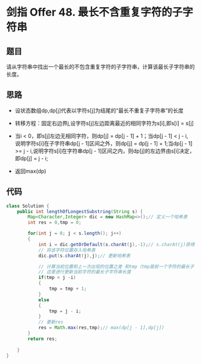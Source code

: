 # 剑指 Offer 48. 最长不含重复字符的子字符串

## 题目
请从字符串中找出一个最长的不包含重复字符的子字符串，计算该最长子字符串的长度。

## 思路

* 设状态数组dp,dp[j]代表以字符s[j]为结尾的“最长不重复子字符串”的长度
* 转移方程：固定右边界j,设字符s[j]左边距离最近的相同字符为s[i],即s[i] = s[j]
* 当i < 0，即s[j]左边无相同字符，则dp[j] = dp[j - 1] + 1；当dp[j - 1] < j - i, 说明字符s[i]在子字符串dp[j - 1]区间之外，则dp[j] = dp[j - 1] + 1;当dp[j - 1] >= j - i,说明字符s[i]在字符串dp[j - 1]区间之内，则dp[j]的左边界由s[i]决定，即dp[j] = j - i;

* 返回max(dp)

## 代码

```java
class Solution {
    public int lengthOfLongestSubstring(String s) {
        Map<Character,Integer> dic = new HashMap<>();// 定义一个哈希表
        int res = 0,tmp = 0;

        for(int j = 0; j < s.length(); j++)
        {
            int i = dic.getOrDefault(s.charAt(j),-1);// s.charAt(j)获得的是当前位置的字符，然后从哈希表中查找该字符上一次出现的位置
            // 将该字符位置存入哈希表
            dic.put(s.charAt(j),j);// 更新哈希表

            // 计算当前位置和上一次出现的位置之差 和tmp（tmp是前一个字符的最长子字符串长度）进行比较
            // 这里进行更新当前字符的最长子字符串长度
            if(tmp < j -i)
            {
                tmp = tmp + 1;
            }
            else
            {
                tmp = j - i;
            }
            // 更新res
            res = Math.max(res,tmp);// max(dp[j - 1],dp[j])
        }
        return res;
    
    }
}

```
